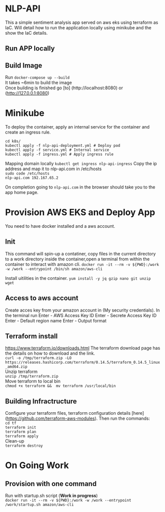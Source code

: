 # NLP-API

This a simple sentiment analysis app served on aws eks using terraform as IaC.
Will detail how to run the application locally using minikube and the show the IaC details.

## Run APP locally

## Build Image

Run ```docker-compose up --build``` \
It takes ~6min to build the image \
Once building is finished go [to] (http://localhost:8080) or (http://127.0.0.1:8080)

# Minikube

To deploy the container, apply an internal service for the container and create an ingress rule.

```
cd k8s/
kubectl apply -f nlp-api-deployment.yml # Deploy pod
kubectl apply -f service.yml # Internal service
kubectl apply -f ingress.yml # Apply ingress rule
```
Mapping domain locally
```kubectl get ingress nlp-api-ingress```
Copy the ip address and map it to nlp-api.com in /etc/hosts \
```sudo code /etc/hosts``` \
```nlp-api.com 192.167.65.2```

On completion going to ```nlp-api.com``` in the browser should take you to the app home page.

# Provision AWS EKS and Deploy App

You need to have docker installed and a aws account.

## Init

This command will spin-up a contatiner, copy files in the current directory
to a work directory inside the container,open a terminal from within the container to interact with amazon cli.
```docker run -it --rm -v ${PWD}:/work -w /work --entrypoint /bin/sh amazon/aws-cli```

Install uitilities in the container.
```yum install -y jq gzip nano git unzip wget```

## Access to aws account
Create acces key from your amazon account in (My security credentials).
In the terminal run <aws configure>
Enter - AWS Access Key ID
Enter - Secrete Access Key ID
Enter - Default region name
Enter - Output format

## Terraform install 
https://www.terraform.io/downloads.html
The terraform download page has the details on how to download and the link. \
```curl -o /tmp/terraform.zip -LO https://releases.hashicorp.com/terraform/0.14.5/terraform_0.14.5_linux_amd64.zip``` \
Unzip terraform \
```unzip /tmp/terraform.zip``` \
Move terraform to local bin \
```chmod +x terraform &&  mv terraform /usr/local/bin```

## Building Infractructure

Configure your terraform files, terraform configuration details [here] (https://github.com/terraform-aws-modules). Then run the commands: \
```cd tf``` \
```terraform init``` \
```terraform plan``` \
```terraform apply``` \
Clean-up \
```terraform destroy```

# On Going Work

## Provision with one command 
Run with startup.sh script (**Work in progress**) \
```docker run -it --rm -v ${PWD}:/work -w /work --entrypoint /work/startup.sh amazon/aws-cli```